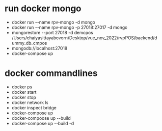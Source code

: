 # run docker mongo

- docker run --name rpv-mongo -d mongo
- docker run --name rpv-mongo -p 27018:27017 -d mongo
- mongorestore --port 27018 -d demopos /Users/chaiyasittayabovorn/Desktop/vue_nov_2022/rvpPOS/backend/dummy_db_cmpos
- mongodb://localhost:27018
- docker-compose up

# docker commandlines

- docker ps
- docker start <container-id>
- docker stop <container-id>
- docker network ls
- docker inspect bridge
- docker-compose up
- docker-compoose up --build
- docker-compose up --build -d
